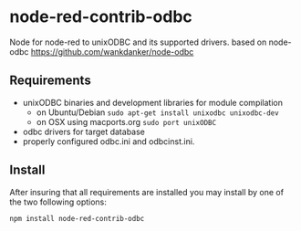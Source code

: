 # node-red-contrib-odbc
Node for node-red to unixODBC and its supported drivers.
based on node-odbc https://github.com/wankdanker/node-odbc 

Requirements
------------

* unixODBC binaries and development libraries for module compilation
  * on Ubuntu/Debian `sudo apt-get install unixodbc unixodbc-dev`
  * on OSX using macports.org `sudo port unixODBC`
* odbc drivers for target database
* properly configured odbc.ini and odbcinst.ini.

Install
-------

After insuring that all requirements are installed you may install by one of the
two following options:

```bash
npm install node-red-contrib-odbc
```